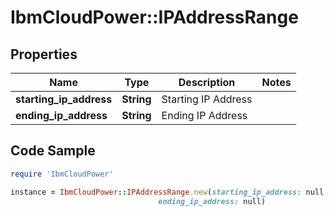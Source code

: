 # IbmCloudPower::IPAddressRange

## Properties

Name | Type | Description | Notes
------------ | ------------- | ------------- | -------------
**starting_ip_address** | **String** | Starting IP Address | 
**ending_ip_address** | **String** | Ending IP Address | 

## Code Sample

```ruby
require 'IbmCloudPower'

instance = IbmCloudPower::IPAddressRange.new(starting_ip_address: null,
                                 ending_ip_address: null)
```


